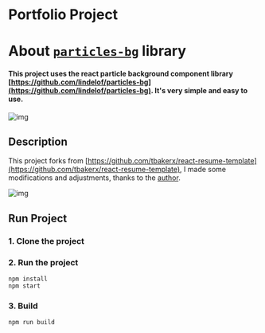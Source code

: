 # Portfolio Project

# About [`particles-bg`](https://github.com/lindelof/particles-bg) library

#### This project uses the react particle background component library [https://github.com/lindelof/particles-bg](https://github.com/lindelof/particles-bg). It's very simple and easy to use.

![img](https://github.com/lindelof/particles-bg/raw/master/image/03.jpg?raw=true)

## Description

This project forks from [https://github.com/tbakerx/react-resume-template](https://github.com/tbakerx/react-resume-template), I made some modifications and adjustments, thanks to the [author](https://github.com/tbakerx).

![img](https://github.com/nordicgiant2/react-nice-resume/blob/master/public/images/img2.jpg?raw=true)

## Run Project

### 1. Clone the project

### 2. Run the project

```shell
npm install
npm start
```

### 3. Build

```shell
npm run build
```
